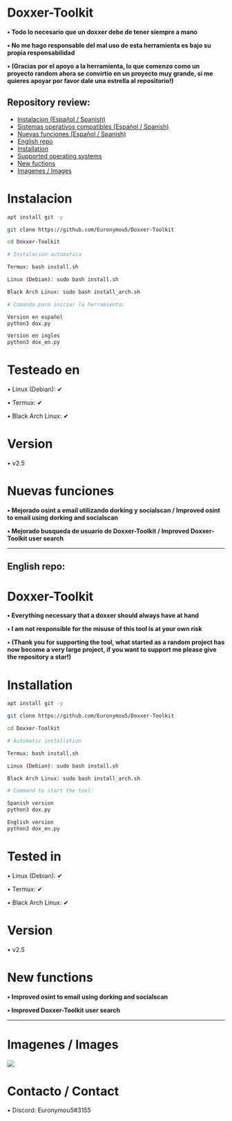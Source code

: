 # Doxxer-Toolkit
**• Todo lo necesario que un doxxer debe de tener siempre a mano**

**• No me hago responsable del mal uso de esta herramienta es bajo su propia responsabilidad**

**• (Gracias por el apoyo a la herramienta, lo que comenzo como un proyecto random ahora se convirtio en un proyecto muy grande, si me quieres apoyar por favor dale una estrella al repositorio!)**

## Repository review:
- [Instalacion (Español / Spanish)](https://github.com/Euronymou5/Doxxer-Toolkit#instalacion)
- [Sistemas operativos compatibles (Español / Spanish)](https://github.com/Euronymou5/Doxxer-Toolkit#testeado-en)
- [Nuevas funciones (Español / Spanish)](https://github.com/Euronymou5/Doxxer-Toolkit#nuevas-funciones)
- [English repo](https://github.com/Euronymou5/Doxxer-Toolkit#english-repo)
- [Installation](https://github.com/Euronymou5/Doxxer-Toolkit#installation)
- [Supported operating systems](https://github.com/Euronymou5/Doxxer-Toolkit#tested-in)
- [New fuctions](https://github.com/Euronymou5/Doxxer-Toolkit#new-functions)
- [Imagenes / Images](https://github.com/Euronymou5/Doxxer-Toolkit#imagenes--images)

# Instalacion
```bash
apt install git -y
```
```bash
git clone https://github.com/Euronymou5/Doxxer-Toolkit
```
```bash
cd Doxxer-Toolkit
```
```bash
# Instalacion automatica

Termux: bash install.sh

Linux (Debian): sudo bash install.sh

Black Arch Linux: sudo bash install_arch.sh
```
```bash
# Comando para iniciar la herramienta:

Version en español
python3 dox.py

Version en ingles
python3 dox_en.py
```
# Testeado en
• Linux (Debian): ✔

• Termux: ✔

• Black Arch Linux: ✔
# Version
• v2.5

# Nuevas funciones

**• Mejorado osint a email utilizando dorking y socialscan / Improved osint to email using dorking and socialscan**

**• Mejorado busqueda de usuario de Doxxer-Toolkit / Improved Doxxer-Toolkit user search**

-----------------------

## English repo:

# Doxxer-Toolkit
**• Everything necessary that a doxxer should always have at hand**

**• I am not responsible for the misuse of this tool is at your own risk**

**• (Thank you for supporting the tool, what started as a random project has now become a very large project, if you want to support me please give the repository a star!)**

# Installation

```bash
apt install git -y
```
```bash
git clone https://github.com/Euronymou5/Doxxer-Toolkit
```
```bash
cd Doxxer-Toolkit
```
```bash
# Automatic installation

Termux: bash install.sh

Linux (Debian): sudo bash install.sh

Black Arch Linux: sudo bash install_arch.sh
```
```bash
# Command to start the tool:

Spanish version
python3 dox.py

English version
python3 dox_en.py
```

# Tested in
• Linux (Debian): ✔

• Termux: ✔

• Black Arch Linux: ✔

# Version
• v2.5

# New functions

**• Improved osint to email using dorking and socialscan**

**• Improved Doxxer-Toolkit user search**

----------------------------

# Imagenes / Images
<img src="https://media.discordapp.net/attachments/995599976463859713/1008188220678361088/doxxer_menu.png?width=590&height=431">

# Contacto / Contact
• Discord: Euronymou5#3155
